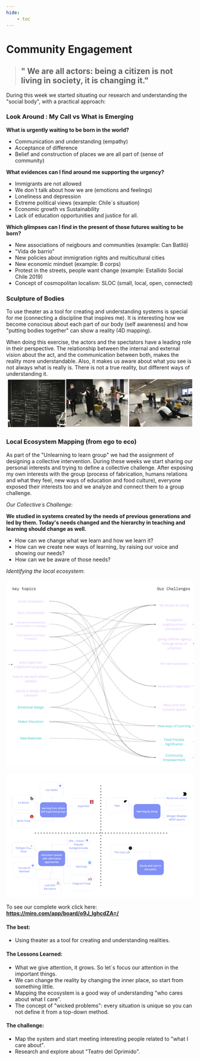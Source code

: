 ```yaml
---
hide:
    - toc
---
```


# Community Engagement

> ## " We are all actors: being a citizen is not living in society, it is changing it."

During this week we started situating our research and understanding the "social body", with a practical approach:

### Look Around : My Call vs What is Emerging

**What is urgently waiting to be born in the world?**

- Communication and understanding (empathy)
- Acceptance of difference
- Belief and construction of places we are all part of (sense of community)

**What evidences can I find around me supporting the urgency?**

- Immigrants are not allowed
- We don´t talk about how we are (emotions and feelings)
- Loneliness and depression
- Extreme political views (example: Chile´s situation)
- Economic growth vs Sustainability
- Lack of education opportunities and justice for all.

**Which glimpses can I find in the present of those futures waiting to be born?**

- New associations of neigbours and communities (example: Can Batlló)
- "Vida de barrio"
- New policies about immigration rights and multicultural cities
- New economic mindset (example: B corps)
- Protest in the streets, people want change (example: Estallido Social Chile 2019)
- Concept of cosmopolitan localism: SLOC (small, local, open, connected)


### Sculpture of Bodies

To use theater as a tool for creating and understanding systems is special for me (connecting a discipline that inspires me). It is interesting how we become conscious about each part of our body (self awareness) and how "putting bodies together" can show a reality (4D mapping).

When doing this exercise, the actors and the spectators have a leading role in their perspective. The relationship between the internal and external vision about the act, and the communication between both, makes the reality more understandable. Also, it makes us aware about what you see is not always what is really is. There is not a true reality, but different ways of understanding it.
![](../images/week8/teatro.jpg)


### Local Ecosystem Mapping (from ego to eco)

As part of the "Unlearning to learn group" we had the assignment of designing a collective intervention. During these weeks we start sharing our personal interests and trying to define a collective challenge. After exposing my own interests with the group (process of fabrication, humans relations and what they feel, new ways of education and food culture), everyone exposed their interests too and we analyze and connect them to a group challenge.

*Our Collective´s Challenge*:

**We studied in systems created by the needs of previous generations and led by them.
Today's needs changed and the hierarchy in teaching and learning should change as well.**

- How can we change what we learn and how we learn it?
- How can we create new ways of learning, by raising our voice and showing our needs?
- How can we be aware of those needs?

*Identifying the local ecosystem*:

![](../images/week8/groupchallenge.jpg)

![](../images/week8/ecosystem.jpg)

To see our complete work click here:
**<https://miro.com/app/board/o9J_lghcdZA=/>**



#### The best:
- Using theater as a tool for creating and understanding realities.

#### The Lessons Learned:
- What we give attention, it grows. So let´s focus our attention in the important things. 
- We can change the reality by changing the inner place, so start from something little.
- Mapping the ecosystem is a good way of understanding "who cares about what I care".
- The concept of "wicked problems": every situation is unique so you can not define it from a top-down method. 

#### The challenge:
- Map the system and start meeting interesting people related to "what I care about".
- Research and explore about "Teatro del Oprimido".










